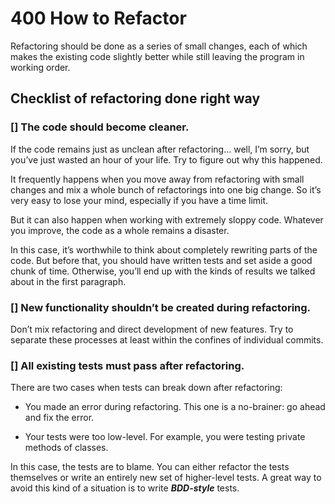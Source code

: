# 400 How to Refactor

Refactoring should be done as a series of small changes, each of which makes the existing code slightly better while still leaving the program in working order.

## Checklist of refactoring done right way

### [] The code should become cleaner.
If the code remains just as unclean after refactoring... well, I’m sorry, but you’ve just wasted an hour of your life. Try to figure out why this happened.

It frequently happens when you move away from refactoring with small changes and mix a whole bunch of refactorings into one big change. So it’s very easy to lose your mind, especially if you have a time limit.

But it can also happen when working with extremely sloppy code. Whatever you improve, the code as a whole remains a disaster.

In this case, it’s worthwhile to think about completely rewriting parts of the code. But before that, you should have written tests and set aside a good chunk of time. Otherwise, you’ll end up with the kinds of results we talked about in the first paragraph.

### [] New functionality shouldn’t be created during refactoring.
Don’t mix refactoring and direct development of new features. Try to separate these processes at least within the confines of individual commits.

### [] All existing tests must pass after refactoring.
There are two cases when tests can break down after refactoring:

- You made an error during refactoring. This one is a no-brainer: go ahead and fix the error.

- Your tests were too low-level. For example, you were testing private methods of classes.

In this case, the tests are to blame. You can either refactor the tests themselves or write an entirely new set of higher-level tests. A great way to avoid this kind of a situation is to write ***BDD-style*** tests.
